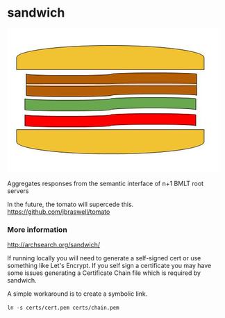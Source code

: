 # sandwich

![alt tag](/resources/sandwich.png)

Aggregates responses from the semantic interface of n+1 BMLT root servers

In the future, the tomato will supercede this.  https://github.com/jbraswell/tomato

### More information

http://archsearch.org/sandwich/

If running locally you will need to generate a self-signed cert or use something like Let's Encrypt.  If you self sign a certificate you may have some issues generating a Certificate Chain file which is required by sandwich.  

A simple workaround is to create a symbolic link.

`ln -s certs/cert.pem certs/chain.pem`

